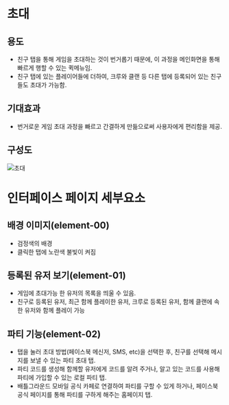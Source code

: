 # 초대
## 용도
 - 친구 탭을 통해 게임을 초대하는 것이 번거롭기 때문에, 이 과정을 메인화면을 통해 빠르게 행할 수 있는 퀵메뉴임.
 - 친구 탭에 있는 플레이어들에 더하여, 크루와 클랜 등 다른 탭에 등록되어 있는 친구들도 초대가 가능함.

## 기대효과
 - 번거로운 게임 초대 과정을 빠르고 간결하게 만듦으로써 사용자에게 편리함을 제공.

## 구성도
![초대](https://blogfiles.pstatic.net/MjAxODExMDJfOTIg/MDAxNTQxMDkwMzI4MDA2.DdWZM3NDPks2PFt8ZyTgwNETndWCqvB2lrhIriIbHY0g.ynDtgbbqeeql_Ow5AI3MHIx4K8pGgePUGNC93rkEsiEg.JPEG.ms9648/%EC%B4%88%EB%8C%80.jpg)

# 인터페이스 페이지 세부요소
## 배경 이미지(element-00)
 - 검정색의 배경
 - 클릭한 탭에 노란색 불빛이 켜짐

## 등록된 유저 보기(element-01)
 - 게임에 초대가능 한 유저의 목록을 띄울 수 있음.
 - 친구로 등록된 유저, 최근 함께 플레이한 유저, 크루로 등록된 유저, 함께 클랜에 속한 유저와 함께 플레이 가능

## 파티 기능(element-02)
 - 탭을 눌러 초대 방법(페이스북 메신저, SMS, etc)을 선택한 후, 친구를 선택해 메시지를 보낼 수 있는 파티 초대 탭.
 - 파티 코드를 생성해 함께할 유저에게 코드를 알려 주거나, 알고 있는 코드를 사용해 파티에 가입할 수 있는 로컬 파티 탭.
 - 배틀그라운드 모바일 공식 카페로 연결하여 파티를 구할 수 있게 하거나, 페이스북 공식 페이지를 통해 파티를 구하게 해주는 홈페이지 탭.
